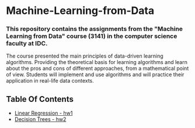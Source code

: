 # Machine-Learning-from-Data
### This repository contains the assignments from the "Machine Learning from Data" course (3141) in the computer science faculty at IDC.
The course presented the main principles of data-driven learning algorithms. Providing the theoretical basis for learning algorithms and learn about the pros and cons of different approaches, from a mathematical point of view. 
Students will implement and use algorithms and will practice their
application in real-life data contexts.
## Table Of Contents
-  [Linear Regression - hw1](https://github.com/freddd1/Machine-Learning-from-Data/tree/main/hw1)
-  [Decision Trees - hw2](https://github.com/freddd1/Machine-Learning-from-Data/tree/main/hw2)
